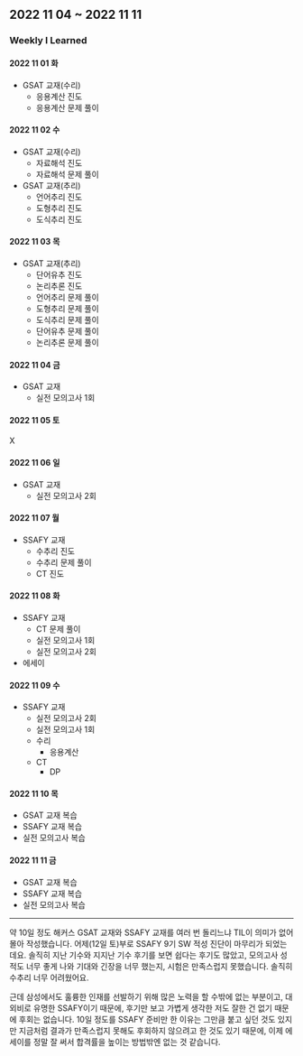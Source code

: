 ## 2022 11 04 ~ 2022 11 11

### Weekly I Learned

#### 2022 11 01 화
- GSAT 교재(수리)
  - 응용계산 진도
  - 응용계산 문제 풀이

#### 2022 11 02 수
- GSAT 교재(수리)
  - 자료해석 진도
  - 자료해석 문제 풀이
- GSAT 교재(추리)
  - 언어추리 진도
  - 도형추리 진도
  - 도식추리 진도

#### 2022 11 03 목
- GSAT 교재(추리)
  - 단어유추 진도
  - 논리추론 진도
  - 언어추리 문제 풀이
  - 도형추리 문제 풀이
  - 도식추리 문제 풀이
  - 단어유추 문제 풀이
  - 논리추론 문제 풀이

#### 2022 11 04 금
- GSAT 교재
  - 실전 모의고사 1회

#### 2022 11 05 토
X

#### 2022 11 06 일
- GSAT 교재
  - 실전 모의고사 2회

#### 2022 11 07 월
- SSAFY 교재
  - 수추리 진도
  - 수추리 문제 풀이
  - CT 진도

#### 2022 11 08 화
- SSAFY 교재
    - CT 문제 풀이
    - 실전 모의고사 1회
    - 실전 모의고사 2회
- 에세이

#### 2022 11 09 수
- SSAFY 교재
    - 실전 모의고사 2회
    - 실전 모의고사 1회
    - 수리
      - 응용계산
    - CT
      - DP

#### 2022 11 10 목
- GSAT 교재 복습
- SSAFY 교재 복습
- 실전 모의고사 복습

#### 2022 11 11 금
- GSAT 교재 복습
- SSAFY 교재 복습
- 실전 모의고사 복습

---

약 10일 정도 해커스 GSAT 교재와 SSAFY 교재를 여러 번 돌리느냐 TIL이 의미가 없어 몰아 작성했습니다. 어제(12일 토)부로 SSAFY 9기 SW 적성 진단이 마무리가 되었는데요.
솔직히 지난 기수와 지지난 기수 후기를 보면 쉽다는 후기도 많았고, 모의고사 성적도 너무 좋게 나와 기대와 긴장을 너무 했는지, 시험은 만족스럽지 못했습니다. 솔직히 수추리 너무 어려웠어요.

근데 삼성에서도 훌륭한 인재를 선발하기 위해 많은 노력을 할 수밖에 없는 부분이고, 대외비로 유명한 SSAFY이기 때문에, 후기만 보고 가볍게 생각한 저도 잘한 건 없기 때문에 후회는 없습니다.
10일 정도를 SSAFY 준비만 한 이유는 그만큼 붙고 싶던 것도 있지만 지금처럼 결과가 만족스럽지 못해도 후회하지 않으려고 한 것도 있기 때문에, 이제 에세이를 정말 잘 써서 합격률을 높이는 방법밖엔 
없는 것 같습니다.

